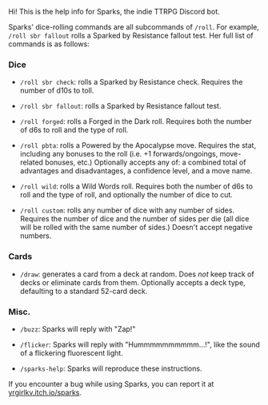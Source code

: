 Hi! This is the help info for Sparks, the indie TTRPG Discord bot.

Sparks' dice-rolling commands are all subcommands of `/roll`. For example, `/roll sbr fallout` rolls a Sparked by Resistance fallout test. Her full list of commands is as follows:

### Dice 

- `/roll sbr check`: rolls a Sparked by Resistance check. Requires the number of d10s to toll.

- `/roll sbr fallout`: rolls a Sparked by Resistance fallout test.

- `/roll forged`: rolls a Forged in the Dark roll. Requires both the number of d6s to roll and the type of roll.

- `/roll pbta`: rolls a Powered by the Apocalypse move. Requires the stat, including any bonuses to the roll (i.e. +1 forwards/ongoings, move-related bonuses, etc.) Optionally accepts any of: a combined total of advantages and disadvantages, a confidence level, and a move name.

- `/roll wild`: rolls a Wild Words roll. Requires both the number of d6s to roll and the type of roll, and optionally the number of dice to cut.

- `/roll custom`: rolls any number of dice with any number of sides. Requires the number of dice and the number of sides per die (all dice will be rolled with the same number of sides.) Doesn't accept negative numbers.

### Cards

- `/draw`: generates a card from a deck at random. Does _not_ keep track of decks or eliminate cards from them. Optionally accepts a deck type, defaulting to a standard 52-card deck.

### Misc.

- `/buzz`: Sparks will reply with "Zap!"

- `/flicker`: Sparks will reply with "Hummmmmmmmmm...!", like the sound of a flickering fluorescent light.

- `/sparks-help`: Sparks will reproduce these instructions.

If you encounter a bug while using Sparks, you can report it at [yrgirlkv.itch.io/sparks](https://yrgirlkv.itch.io/sparks).
